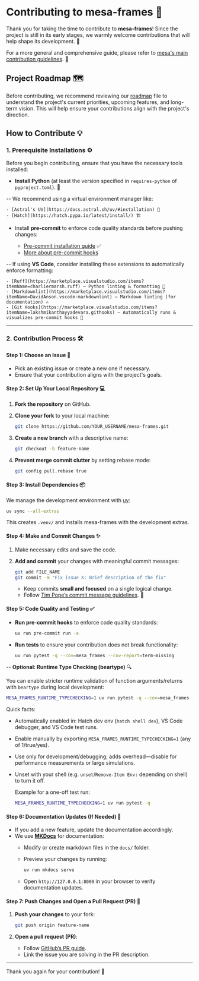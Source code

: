 # Contributing to mesa-frames 🚀

Thank you for taking the time to contribute to **mesa-frames**! Since the project is still in its early stages, we warmly welcome contributions that will help shape its development. 🎉

For a more general and comprehensive guide, please refer to [mesa's main contribution guidelines](https://github.com/projectmesa/mesa/blob/main/CONTRIBUTING.md). 📜

## Project Roadmap 🗺️

Before contributing, we recommend reviewing our [roadmap](https://projectmesa.github.io/mesa-frames/roadmap/) file to understand the project's current priorities, upcoming features, and long-term vision. This will help ensure your contributions align with the project's direction.

## How to Contribute 💡

### 1. Prerequisite Installations ⚙️

Before you begin contributing, ensure that you have the necessary tools installed:

- **Install Python** (at least the version specified in `requires-python` of `pyproject.toml`). 🐍

-- We recommend using a virtual environment manager like:

    - [Astral's UV](https://docs.astral.sh/uv/#installation) 🌟
    - [Hatch](https://hatch.pypa.io/latest/install/) 🏗️

- Install **pre-commit** to enforce code quality standards before pushing changes:

  - [Pre-commit installation guide](https://pre-commit.com/#install) ✅
  - [More about pre-commit hooks](https://stackoverflow.com/collectives/articles/71270196/how-to-use-pre-commit-to-automatically-correct-commits-and-merge-requests-with-g)

-- If using **VS Code**, consider installing these extensions to automatically enforce formatting:

    - [Ruff](https://marketplace.visualstudio.com/items?itemName=charliermarsh.ruff) – Python linting & formatting 🐾
    - [Markdownlint](https://marketplace.visualstudio.com/items?itemName=DavidAnson.vscode-markdownlint) – Markdown linting (for documentation) ✍️
    - [Git Hooks](https://marketplace.visualstudio.com/items?itemName=lakshmikanthayyadevara.githooks) – Automatically runs & visualizes pre-commit hooks 🔗

---

### 2. Contribution Process 🛠️

#### **Step 1: Choose an Issue** 📌

- Pick an existing issue or create a new one if necessary.
- Ensure that your contribution aligns with the project's goals.

#### **Step 2: Set Up Your Local Repository** 💻

1. **Fork the repository** on GitHub.
2. **Clone your fork** to your local machine:

   ```sh
   git clone https://github.com/YOUR_USERNAME/mesa-frames.git
   ```

3. **Create a new branch** with a descriptive name:

   ```sh
   git checkout -b feature-name
   ```

4. **Prevent merge commit clutter** by setting rebase mode:

   ```sh
   git config pull.rebase true
   ```

#### **Step 3: Install Dependencies** 📦

We manage the development environment with [uv](https://docs.astral.sh/uv/):

```sh
uv sync --all-extras
```

This creates `.venv/` and installs mesa-frames with the development extras.

#### **Step 4: Make and Commit Changes** ✨

1. Make necessary edits and save the code.
2. **Add and commit** your changes with meaningful commit messages:

   ```sh
   git add FILE_NAME
   git commit -m "Fix issue X: Brief description of the fix"
   ```

   - Keep commits **small and focused** on a single logical change.
   - Follow [Tim Pope’s commit message guidelines](https://tbaggery.com/2008/04/19/a-note-about-git-commit-messages.html). 📝

#### **Step 5: Code Quality and Testing** ✅

- **Run pre-commit hooks** to enforce code quality standards:

  ```sh
  uv run pre-commit run -a
  ```

- **Run tests** to ensure your contribution does not break functionality:

  ```sh
  uv run pytest -q --cov=mesa_frames --cov-report=term-missing
  ```

-- **Optional: Runtime Type Checking (beartype)** 🔍

  You can enable stricter runtime validation of function arguments/returns with `beartype` during local development:

  ```sh
  MESA_FRAMES_RUNTIME_TYPECHECKING=1 uv run pytest -q --cov=mesa_frames --cov-report=term-missing
  ```

  Quick facts:

- Automatically enabled in: Hatch dev env (`hatch shell dev`), VS Code debugger, and VS Code test runs.
- Enable manually by exporting `MESA_FRAMES_RUNTIME_TYPECHECKING=1` (any of 1/true/yes).
- Use only for development/debugging; adds overhead—disable for performance measurements or large simulations.
- Unset with your shell (e.g. `unset`/`Remove-Item Env:` depending on shell) to turn it off.

  Example for a one-off test run:

  ```sh
  MESA_FRAMES_RUNTIME_TYPECHECKING=1 uv run pytest -q
  ```

#### **Step 6: Documentation Updates (If Needed)** 📖

- If you add a new feature, update the documentation accordingly.
- We use **[MKDocs](https://www.mkdocs.org/)** for documentation:
  - Modify or create markdown files in the `docs/` folder.
  - Preview your changes by running:

    ```sh
    uv run mkdocs serve
    ```

  - Open `http://127.0.0.1:8000` in your browser to verify documentation updates.

#### **Step 7: Push Changes and Open a Pull Request (PR)** 🚀

1. **Push your changes** to your fork:

   ```sh
   git push origin feature-name
   ```

2. **Open a pull request (PR)**:
   - Follow [GitHub’s PR guide](https://help.github.com/articles/creating-a-pull-request/).
   - Link the issue you are solving in the PR description.

---

Thank you again for your contribution! 🎉
